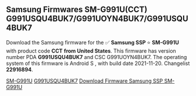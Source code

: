 <h2>Samsung Firmwares SM-G991U(CCT) G991USQU4BUK7/G991UOYN4BUK7/G991USQU4BUK7</h2>
Download the Samsung firmware for the ✅ <strong>Samsung SSP </strong> ⭐ <strong>SM-G991U</strong> with product code <strong>CCT</strong> <strong> from United States</strong>. This firmware has version number PDA <strong>G991USQU4BUK7</strong> and CSC G991UOYN4BUK7. The operating system of this firmware is Android S , with build date 2021-11-20. Changelist <strong>22916894</strong>.


[SM-G991U](https://samfirm.shop/samsung/model/SM-G991U)
[G991USQU4BUK7](https://samfirm.shop/samsung/pda/G991USQU4BUK7)
[Download Firmware Samsung SSP SM-G991U](https://samfirm.shop/samsung/firmware/476225)
